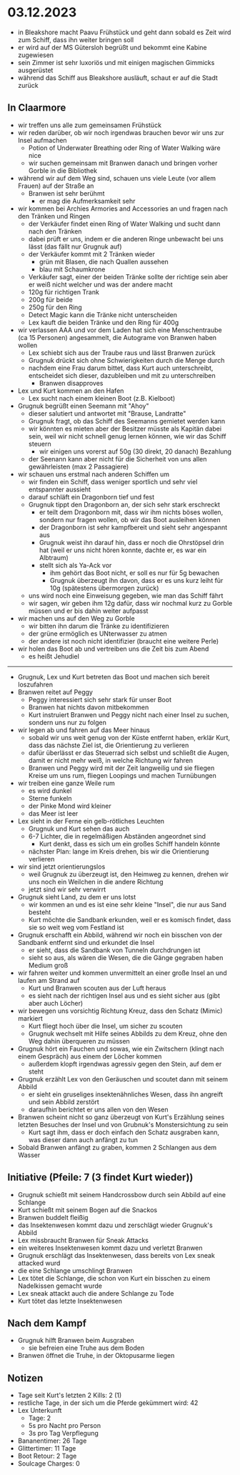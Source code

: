 # 03.12.2023
- in Bleakshore macht Paavu Frühstück und geht dann sobald es Zeit wird zum Schiff, dass ihn weiter bringen soll
- er wird auf der MS Gütersloh begrüßt und bekommt eine Kabine zugewiesen
- sein Zimmer ist sehr luxoriös und mit einigen magischen Gimmicks ausgerüstet
- während das Schiff aus Bleakshore ausläuft, schaut er auf die Stadt zurück

## In Claarmore
- wir treffen uns alle zum gemeinsamen Frühstück
- wir reden darüber, ob wir noch irgendwas brauchen bevor wir uns zur Insel aufmachen
	- Potion of Underwater Breathing oder Ring of Water Walking wäre nice
	- wir suchen gemeinsam mit Branwen danach und bringen vorher Gorble in die Bibliothek
- während wir auf dem Weg sind, schauen uns viele Leute (vor allem Frauen) auf der Straße an
	- Branwen ist sehr berühmt
		- er mag die Aufmerksamkeit sehr
- wir kommen bei Archies Armories and Accessories an und fragen nach den Tränken und Ringen
	- der Verkäufer findet einen Ring of Water Walking und sucht dann nach den Tränken
	- dabei prüft er uns, indem er die anderen Ringe unbewacht bei uns lässt (das fällt nur Grugnuk auf)
	- der Verkäufer kommt mit 2 Tränken wieder
		- grün mit Blasen, die nach Quallen aussehen
		- blau mit Schaumkrone
	- Verkäufer sagt, einer der beiden Tränke sollte der richtige sein aber er weiß nicht welcher und was der andere macht
	- 120g für richtigen Trank
	- 200g für beide
	- 250g für den Ring
	- Detect Magic kann die Tränke nicht unterscheiden
	- Lex kauft die beiden Tränke und den Ring für 400g
- wir verlassen AAA und vor dem Laden hat sich eine Menschentraube (ca 15 Personen) angesammelt, die Autograme von Branwen haben wollen
	- Lex schiebt sich aus der Traube raus und lässt Branwen zurück
	- Grugnuk drückt sich ohne Schwierigkeiten durch die Menge durch
	- nachdem eine Frau darum bittet, dass Kurt auch unterschreibt, entscheidet sich dieser, dazubleiben und mit zu unterschreiben
		- Branwen disapproves
- Lex und Kurt kommen an den Hafen
	- Lex sucht nach einem kleinen Boot (z.B. Kielboot)
- Grugnuk begrüßt einen Seemann mit "Ahoy"
	- dieser salutiert und antwortet mit "Brause, Landratte"
	- Grugnuk fragt, ob das Schiff des Seemanns gemietet werden kann
	- wir könnten es mieten aber der Besitzer müsste als Kapitän dabei sein, weil wir nicht schnell genug lernen können, wie wir das Schiff steuern
		- wir einigen uns vorerst auf 50g (30 direkt, 20 danach) Bezahlung
	- der Seenann kann aber nicht für die Sicherheit von uns allen gewährleisten (max 2 Passagiere)
- wir schauen uns erstmal nach anderen Schiffen um
	- wir finden ein Schiff, dass weniger sportlich und sehr viel entspannter aussieht
	- darauf schläft ein Dragonborn tief und fest
	- Grugnuk tippt den Dragonborn an, der sich sehr stark erschreckt
		- er teilt dem Dragonborn mit, dass wir ihm nichts böses wollen, sondern nur fragen wollen, ob wir das Boot ausleihen können
		- der Dragonborn ist sehr kampfbereit und sieht sehr angespannt aus
		- Grugnuk weist ihn darauf hin, dass er noch die Ohrstöpsel drin hat (weil er uns nicht hören konnte, dachte er, es war ein Albtraum)
		- stellt sich als Ya-Ack vor
			- ihm gehört das Boot nicht, er soll es nur für 5g bewachen
			- Grugnuk überzeugt ihn davon, dass er es uns kurz leiht für 10g (spätestens übermorgen zurück)
	- uns wird noch eine Einweisung gegeben, wie man das Schiff fährt
	- wir sagen, wir geben ihm 12g dafür, dass wir nochmal kurz zu Gorble müssen und er bis dahin weiter aufpasst
- wir machen uns auf den Weg zu Gorble
	- wir bitten ihn darum die Tränke zu identifizieren
	- der grüne ermöglich es UNterwasser zu atmen
	- der andere ist noch nicht identifizier (braucht eine weitere Perle)
- wir holen das Boot ab und vertreiben uns die Zeit bis zum Abend
	- es heißt Jehudiel
---
- Grugnuk, Lex und Kurt betreten das Boot und machen sich bereit loszufahren
- Branwen reitet auf Peggy
	- Peggy interessiert sich sehr stark für unser Boot
	- Branwen hat nichts davon mitbekommen
	- Kurt instruiert Branwen und Peggy nicht nach einer Insel zu suchen, sondern uns nur zu folgen
- wir legen ab und fahren auf das Meer hinaus
	- sobald wir uns weit genug von der Küste entfernt haben, erklär Kurt, dass das nächste Ziel ist, die Orientierung zu verlieren
	- dafür überlässt er das Steuerrad sich selbst und schließt die Augen, damit er nicht mehr weiß, in welche Richtung wir fahren
	- Branwen und Peggy wird mit der Zeit langweilig und sie fliegen Kreise um uns rum, fliegen Loopings und machen Turnübungen
- wir treiben eine ganze Weile rum
	- es wird dunkel
	- Sterne funkeln
	- der Pinke Mond wird kleiner
	- das Meer ist leer
- Lex sieht in der Ferne ein gelb-rötliches Leuchten
	- Grugnuk und Kurt sehen das auch
	- 6-7 Lichter, die in regelmäßigen Abständen angeordnet sind
		- Kurt denkt, dass es sich um ein großes Schiff handeln könnte
	- nächster Plan: lange im Kreis drehen, bis wir die Orientierung verlieren
- wir sind jetzt orientierungslos
	- weil Grugnuk zu überzeugt ist, den Heimweg zu kennen, drehen wir uns noch ein Weilchen in die andere Richtung
	- jetzt sind wir sehr verwirrt
- Grugnuk sieht Land, zu dem er uns lotst
	- wir kommen an und es ist eine sehr kleine "Insel", die nur aus Sand besteht
	- Kurt möchte die Sandbank erkunden, weil er es komisch findet, dass sie so weit weg vom Festland ist
- Grugnuk erschafft ein Abbild, während wir noch ein bisschen von der Sandbank entfernt sind und erkundet die Insel
	- er sieht, dass die Sandbank von Tunneln durchdrungen ist
	- sieht so aus, als wären die Wesen, die die Gänge gegraben haben Medium groß
- wir fahren weiter und kommen unvermittelt an einer große Insel an und laufen am Strand auf
	- Kurt und Branwen scouten aus der Luft heraus
	- es sieht nach der richtigen Insel aus und es sieht sicher aus (gibt aber auch Löcher)
- wir bewegen uns vorsichtig Richtung Kreuz, dass den Schatz (Mimic) markiert
	- Kurt fliegt hoch über die Insel, um sicher zu scouten
	- Grugnuk wechselt mit Hilfe seines Abbilds zu dem Kreuz, ohne den Weg dahin überqueren zu müssen
- Grugnuk hört ein Fauchen und sowas, wie ein Zwitschern (klingt nach einem Gespräch) aus einem der Löcher kommen
	- außerdem klopft irgendwas agressiv gegen den Stein, auf dem er steht
- Grugnuk erzählt Lex von den Geräuschen und scoutet dann mit seinem Abbild
	- er sieht ein gruseliges insektenähnliches Wesen, dass ihn angreift und sein Abbild zerstört
	- daraufhin berichtet er uns allen von den Wesen
- Branwen scheint nicht so ganz überzeugt von Kurt's Erzählung seines letzten Besuches der Insel und von Grubnuk's Monstersichtung zu sein
	- Kurt sagt ihm, dass er doch einfach den Schatz ausgraben kann, was dieser dann auch anfängt zu tun
- Sobald Branwen anfängt zu graben, kommen 2 Schlangen aus dem Wasser

## Initiative (Pfeile: 7 (3 findet Kurt wieder))
- Grugnuk schießt mit seinem Handcrossbow durch sein Abbild auf eine Schlange
- Kurt schießt mit seinem Bogen auf die Snackos
- Branwen buddelt fleißig
- das Insektenwesen kommt dazu und zerschlägt wieder Grugnuk's Abbild
- Lex missbraucht Branwen für Sneak Attacks
- ein weiteres Insektenwesen kommt dazu und verletzt Branwen
- Grugnuk erschlägt das Insektenwesen, dass bereits von Lex sneak attacked wurd
- die eine Schlange umschlingt Branwen
- Lex tötet die Schlange, die schon von Kurt ein bisschen zu einem Nadelkissen gemacht wurde
- Lex sneak attackt auch die andere Schlange zu Tode
- Kurt tötet das letzte Insektenwesen

## Nach dem Kampf
- Grugnuk hilft Branwen beim Ausgraben
	- sie befreien eine Truhe aus dem Boden
- Branwen öffnet die Truhe, in der Oktopusarme liegen

## Notizen
- Tage seit Kurt's letzten 2 Kills: 2 (1)
- restliche Tage, in der sich um die Pferde gekümmert wird: 42
- Lex Unterkunft
	- Tage: 2
	- 5s pro Nacht pro Person
	- 3s pro Tag Verpflegung
- Bananentimer: 26 Tage
- Glittertimer: 11 Tage
- Boot Retour: 2 Tage
- Soulcage Charges: 0